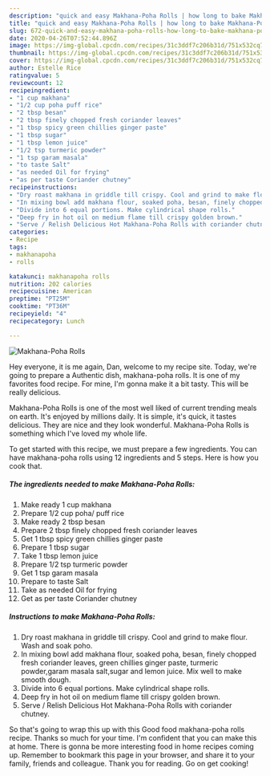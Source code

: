 ```yaml
---
description: "quick and easy Makhana-Poha Rolls | how long to bake Makhana-Poha Rolls"
title: "quick and easy Makhana-Poha Rolls | how long to bake Makhana-Poha Rolls"
slug: 672-quick-and-easy-makhana-poha-rolls-how-long-to-bake-makhana-poha-rolls
date: 2020-04-26T07:52:44.896Z
image: https://img-global.cpcdn.com/recipes/31c3ddf7c206b31d/751x532cq70/makhana-poha-rolls-recipe-main-photo.jpg
thumbnail: https://img-global.cpcdn.com/recipes/31c3ddf7c206b31d/751x532cq70/makhana-poha-rolls-recipe-main-photo.jpg
cover: https://img-global.cpcdn.com/recipes/31c3ddf7c206b31d/751x532cq70/makhana-poha-rolls-recipe-main-photo.jpg
author: Estelle Rice
ratingvalue: 5
reviewcount: 12
recipeingredient:
- "1 cup makhana"
- "1/2 cup poha puff rice"
- "2 tbsp besan"
- "2 tbsp finely chopped fresh coriander leaves"
- "1 tbsp spicy green chillies ginger paste"
- "1 tbsp sugar"
- "1 tbsp lemon juice"
- "1/2 tsp turmeric powder"
- "1 tsp garam masala"
- "to taste Salt"
- "as needed Oil for frying"
- "as per taste Coriander chutney"
recipeinstructions:
- "Dry roast makhana in griddle till crispy. Cool and grind to make flour. Wash and soak poho."
- "In mixing bowl add makhana flour, soaked poha, besan, finely chopped fresh coriander leaves, green chillies ginger paste, turmeric powder,garam masala salt,sugar and lemon juice. Mix well to make smooth dough."
- "Divide into 6 equal portions. Make cylindrical shape rolls."
- "Deep fry in hot oil on medium flame till crispy golden brown."
- "Serve / Relish Delicious Hot Makhana-Poha Rolls with coriander chutney."
categories:
- Recipe
tags:
- makhanapoha
- rolls

katakunci: makhanapoha rolls 
nutrition: 202 calories
recipecuisine: American
preptime: "PT25M"
cooktime: "PT36M"
recipeyield: "4"
recipecategory: Lunch

---
```



![Makhana-Poha Rolls](https://img-global.cpcdn.com/recipes/31c3ddf7c206b31d/751x532cq70/makhana-poha-rolls-recipe-main-photo.jpg)

Hey everyone, it is me again, Dan, welcome to my recipe site. Today, we're going to prepare a Authentic dish, makhana-poha rolls. It is one of my favorites food recipe. For mine, I'm gonna make it a bit tasty. This will be really delicious.



Makhana-Poha Rolls is one of the most well liked of current trending meals on earth. It's enjoyed by millions daily. It is simple, it's quick, it tastes delicious. They are nice and they look wonderful. Makhana-Poha Rolls is something which I've loved my whole life.


To get started with this recipe, we must prepare a few ingredients. You can have makhana-poha rolls using 12 ingredients and 5 steps. Here is how you cook that.

<!--inarticleads1-->

##### The ingredients needed to make Makhana-Poha Rolls:

1. Make ready 1 cup makhana
1. Prepare 1/2 cup poha/ puff rice
1. Make ready 2 tbsp besan
1. Prepare 2 tbsp finely chopped fresh coriander leaves
1. Get 1 tbsp spicy green chillies ginger paste
1. Prepare 1 tbsp sugar
1. Take 1 tbsp lemon juice
1. Prepare 1/2 tsp turmeric powder
1. Get 1 tsp garam masala
1. Prepare to taste Salt
1. Take as needed Oil for frying
1. Get as per taste Coriander chutney




<!--inarticleads2-->

##### Instructions to make Makhana-Poha Rolls:

1. Dry roast makhana in griddle till crispy. Cool and grind to make flour. Wash and soak poho.
1. In mixing bowl add makhana flour, soaked poha, besan, finely chopped fresh coriander leaves, green chillies ginger paste, turmeric powder,garam masala salt,sugar and lemon juice. Mix well to make smooth dough.
1. Divide into 6 equal portions. Make cylindrical shape rolls.
1. Deep fry in hot oil on medium flame till crispy golden brown.
1. Serve / Relish Delicious Hot Makhana-Poha Rolls with coriander chutney.




So that's going to wrap this up with this Good food makhana-poha rolls recipe. Thanks so much for your time. I'm confident that you can make this at home. There is gonna be more interesting food in home recipes coming up. Remember to bookmark this page in your browser, and share it to your family, friends and colleague. Thank you for reading. Go on get cooking!
